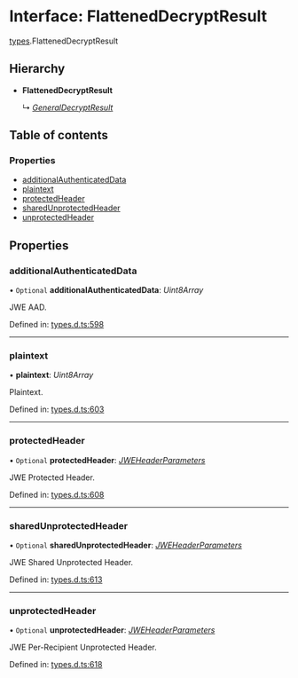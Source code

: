# Interface: FlattenedDecryptResult

[types](../modules/types.md).FlattenedDecryptResult

## Hierarchy

- **FlattenedDecryptResult**

  ↳ [*GeneralDecryptResult*](types.generaldecryptresult.md)

## Table of contents

### Properties

- [additionalAuthenticatedData](types.flatteneddecryptresult.md#additionalauthenticateddata)
- [plaintext](types.flatteneddecryptresult.md#plaintext)
- [protectedHeader](types.flatteneddecryptresult.md#protectedheader)
- [sharedUnprotectedHeader](types.flatteneddecryptresult.md#sharedunprotectedheader)
- [unprotectedHeader](types.flatteneddecryptresult.md#unprotectedheader)

## Properties

### additionalAuthenticatedData

• `Optional` **additionalAuthenticatedData**: *Uint8Array*

JWE AAD.

Defined in: [types.d.ts:598](https://github.com/panva/jose/blob/v3.12.1/src/types.d.ts#L598)

___

### plaintext

• **plaintext**: *Uint8Array*

Plaintext.

Defined in: [types.d.ts:603](https://github.com/panva/jose/blob/v3.12.1/src/types.d.ts#L603)

___

### protectedHeader

• `Optional` **protectedHeader**: [*JWEHeaderParameters*](types.jweheaderparameters.md)

JWE Protected Header.

Defined in: [types.d.ts:608](https://github.com/panva/jose/blob/v3.12.1/src/types.d.ts#L608)

___

### sharedUnprotectedHeader

• `Optional` **sharedUnprotectedHeader**: [*JWEHeaderParameters*](types.jweheaderparameters.md)

JWE Shared Unprotected Header.

Defined in: [types.d.ts:613](https://github.com/panva/jose/blob/v3.12.1/src/types.d.ts#L613)

___

### unprotectedHeader

• `Optional` **unprotectedHeader**: [*JWEHeaderParameters*](types.jweheaderparameters.md)

JWE Per-Recipient Unprotected Header.

Defined in: [types.d.ts:618](https://github.com/panva/jose/blob/v3.12.1/src/types.d.ts#L618)

